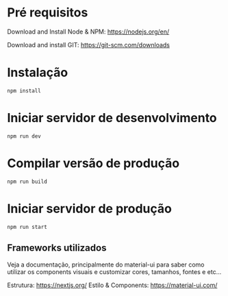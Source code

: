 # Pré requisitos

Download and Install Node & NPM: https://nodejs.org/en/

Download and install GIT: https://git-scm.com/downloads

# Instalação

```
npm install
```

# Iniciar servidor de desenvolvimento

```
npm run dev
```

# Compilar versão de produção

```
npm run build
```

# Iniciar servidor de produção

```
npm run start
```

## Frameworks utilizados

Veja a documentação, principalmente do material-ui para saber como utilizar os components visuais e customizar cores, tamanhos, fontes e etc...

Estrutura: https://nextjs.org/
Estilo & Components: https://material-ui.com/